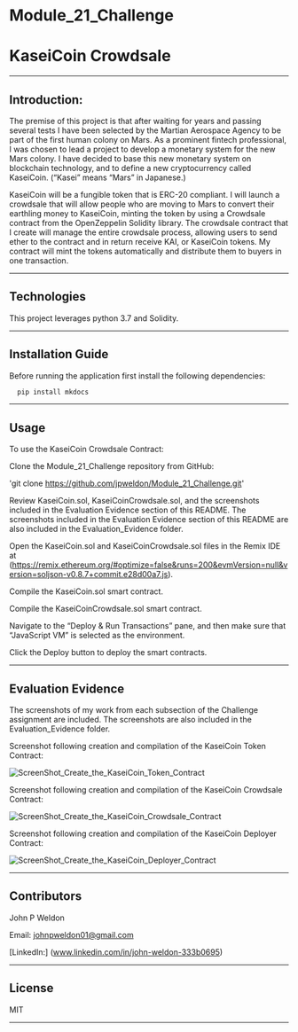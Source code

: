# Module_21_Challenge

# KaseiCoin Crowdsale

---

## Introduction:

The premise of this project is that after waiting for years and passing several tests I have been selected by the Martian Aerospace Agency to be part of the first human colony on Mars. As a prominent fintech professional, I was chosen to lead a project to develop a monetary system for the new Mars colony. I have decided to base this new monetary system on blockchain technology, and to define a new cryptocurrency called KaseiCoin. (“Kasei” means “Mars” in Japanese.)

KaseiCoin will be a fungible token that is ERC-20 compliant. I will launch a crowdsale that will allow people who are moving to Mars to convert their earthling money to KaseiCoin, minting the token by using a Crowdsale contract from the OpenZeppelin Solidity library. The crowdsale contract that I create will manage the entire crowdsale process, allowing users to send ether to the contract and in return receive KAI, or KaseiCoin tokens. My contract will mint the tokens automatically and distribute them to buyers in one transaction.

---

## Technologies

This project leverages python 3.7 and Solidity.

---

## Installation Guide

Before running the application first install the following dependencies:

```python
  pip install mkdocs
```

---

## Usage

To use the KaseiCoin Crowdsale Contract:

Clone the Module_21_Challenge repository from GitHub:

'git clone https://github.com/jpweldon/Module_21_Challenge.git'

Review KaseiCoin.sol, KaseiCoinCrowdsale.sol, and the screenshots included in the Evaluation Evidence section of this README. The screenshots included in the Evaluation Evidence section of this README are also included in the Evaluation_Evidence folder.

Open the KaseiCoin.sol and KaseiCoinCrowdsale.sol files in the Remix IDE at (https://remix.ethereum.org/#optimize=false&runs=200&evmVersion=null&version=soljson-v0.8.7+commit.e28d00a7.js).

Compile the KaseiCoin.sol smart contract.

Compile the KaseiCoinCrowdsale.sol smart contract.

Navigate to the “Deploy & Run Transactions” pane, and then make sure that “JavaScript VM” is selected as the environment.

Click the Deploy button to deploy the smart contracts.

---

## Evaluation Evidence

The screenshots of my work from each subsection of the Challenge assignment are included. The screenshots are also included in the Evaluation_Evidence folder.

Screenshot following creation and compilation of the KaseiCoin Token Contract:

![ScreenShot_Create_the_KaseiCoin_Token_Contract](https://user-images.githubusercontent.com/85202691/141718477-fa70a1a1-ad36-4550-a613-68195498e3a6.png)

Screenshot following creation and compilation of the KaseiCoin Crowdsale Contract:

![ScreenShot_Create_the_KaseiCoin_Crowdsale_Contract](https://user-images.githubusercontent.com/85202691/141718515-f9b850cb-1bd0-42d4-a70b-fee59b700d9f.png)

Screenshot following creation and compilation of the KaseiCoin Deployer Contract:

![ScreenShot_Create_the_KaseiCoin_Deployer_Contract](https://user-images.githubusercontent.com/85202691/141718525-0cdb52e7-878c-4109-b506-f1820a5e6e39.png)

---

## Contributors

John P Weldon

Email: johnpweldon01@gmail.com

[LinkedIn:] (www.linkedin.com/in/john-weldon-333b0695)

---

## License

MIT

---